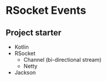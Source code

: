 # RSocket Events

## Project starter

* Kotlin
* RSocket
    * Channel (bi-directional stream)
    * Netty
* Jackson
